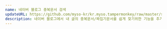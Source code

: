 ```yaml
---
name: 네이버 블로그 중복문서 검색
updateURL: https://github.com/myso-kr/kr.myso.tampermonkey/raw/master/service/com.naver.blog-content.overlap.search.user.js
description: 네이버 블로그에서 내 글의 중복문서/짜집기문서를 쉽게 찾기위한 기능을 추가합니다.
---
```


